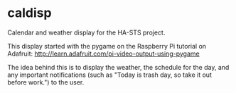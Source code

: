 caldisp
=======

Calendar and weather display for the HA-STS project.

This display started with the pygame on the Raspberry Pi tutorial on Adafruit:
http://learn.adafruit.com/pi-video-output-using-pygame

The idea behind this is to display the weather, the schedule for the day, and any important notifications (such as
"Today is trash day, so take it out before work.") to the user.

